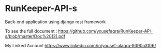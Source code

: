 # RunKeeper-API-s
Back-end application using django rest framework


To see the full document :
https://github.com/yousefaqra/RunKeeper-API-s/blob/master/Doc%20(2).pdf

My Linked Account:https://www.linkedin.com/in/yousef-alaqra-9390a3106/
